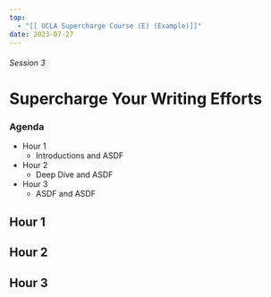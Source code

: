 ```yaml
---
top:
  - "[[ UCLA Supercharge Course (E) (Example)]]"
date: 2023-07-27
---
```


###### Session 3
# Supercharge Your Writing Efforts

### Agenda
- Hour 1
	- Introductions and ASDF
- Hour 2
	- Deep Dive and ASDF
- Hour 3
	- ASDF and ASDF

## Hour 1


## Hour 2


## Hour 3


